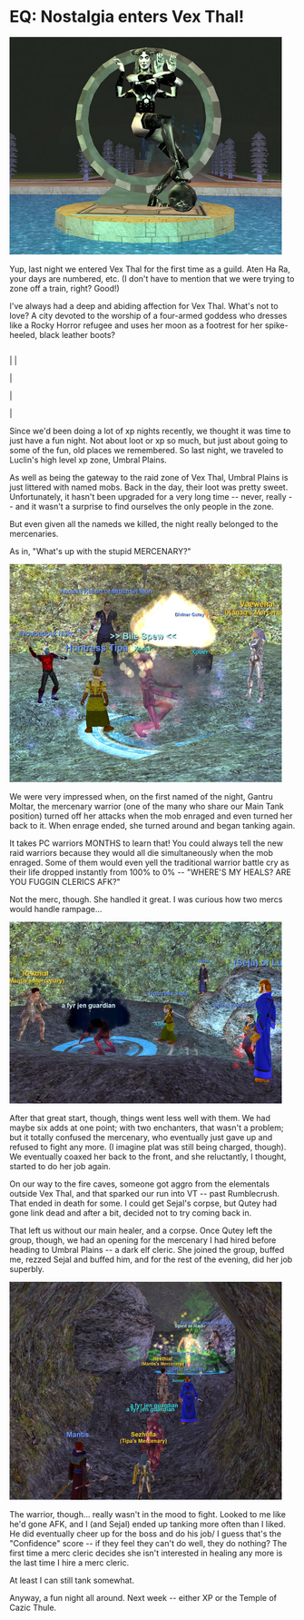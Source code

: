 # EQ: Nostalgia enters Vex Thal!

![](../uploads/2008/11/eqgame-2008-11-01-12-03-19-13.jpg "eqgame-2008-11-01-12-03-19-13")

Yup, last night we entered Vex Thal for the first time as a guild. Aten Ha Ra, your days are numbered, etc. (I don't have to mention that we were trying to zone off a train, right? Good!)

I've always had a deep and abiding affection for Vex Thal. What's not to love? A city devoted to the worship of a four-armed goddess who dresses like a Rocky Horror refugee and uses her moon as a footrest for her spike-heeled, black leather boots?




|  |  |  |  |
| --- | --- | --- | --- |
|
  |

  |

  |

  |



Since we'd been doing a lot of xp nights recently, we thought it was time to just have a fun night. Not about loot or xp so much, but just about going to some of the fun, old places we remembered. So last night, we traveled to Luclin's high level xp zone, Umbral Plains.

As well as being the gateway to the raid zone of Vex Thal, Umbral Plains is just littered with named mobs. Back in the day, their loot was pretty sweet. Unfortunately, it hasn't been upgraded for a very long time -- never, really -- and it wasn't a surprise to find ourselves the only people in the zone.

But even given all the nameds we killed, the night really belonged to the mercenaries.

As in, "What's up with the stupid MERCENARY?"

![](../uploads/2008/11/eqgame-2008-10-31-19-36-38-29.jpg "eqgame-2008-10-31-19-36-38-29")

We were very impressed when, on the first named of the night, Gantru Moltar, the mercenary warrior (one of the many who share our Main Tank position) turned off her attacks when the mob enraged and even turned her back to it. When enrage ended, she turned around and began tanking again.

It takes PC warriors MONTHS to learn that! You could always tell the new raid warriors because they would all die simultaneously when the mob enraged. Some of them would even yell the traditional warrior battle cry as their life dropped instantly from 100% to 0% -- "WHERE'S MY HEALS? ARE YOU FUGGIN CLERICS AFK?"

Not the merc, though. She handled it great. I was curious how two mercs would handle rampage...

![](../uploads/2008/11/eqgame-2008-10-31-21-11-22-58.jpg "eqgame-2008-10-31-21-11-22-58")

After that great start, though, things went less well with them. We had maybe six adds at one point; with two enchanters, that wasn't a problem; but it totally confused the mercenary, who eventually just gave up and refused to fight any more. (I imagine plat was still being charged, though). We eventually coaxed her back to the front, and she reluctantly, I thought, started to do her job again.

On our way to the fire caves, someone got aggro from the elementals outside Vex Thal, and that sparked our run into VT -- past Rumblecrush. That ended in death for some. I could get Sejal's corpse, but Qutey had gone link dead and after a bit, decided not to try coming back in.

That left us without our main healer, and a corpse. Once Qutey left the group, though, we had an opening for the mercenary I had hired before heading to Umbral Plains -- a dark elf cleric. She joined the group, buffed me, rezzed Sejal and buffed him, and for the rest of the evening, did her job superbly.

![](../uploads/2008/11/eqgame-2008-10-31-21-22-57-31.jpg "eqgame-2008-10-31-21-22-57-31")

The warrior, though... really wasn't in the mood to fight. Looked to me like he'd gone AFK, and I (and Sejal) ended up tanking more often than I liked. He did eventually cheer up for the boss and do his job/ I guess that's the "Confidence" score -- if they feel they can't do well, they do nothing? The first time a merc cleric decides she isn't interested in healing any more is the last time I hire a merc cleric.

At least I can still tank somewhat.

Anyway, a fun night all around. Next week -- either XP or the Temple of Cazic Thule.

